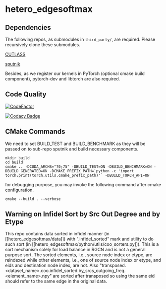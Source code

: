 # hetero_edgesoftmax

## Dependencies
The following repos, as submodules in `third_party/`, are required. Please recursively clone these submodules.

[CUTLASS](https://github.com/NVIDIA/cutlass)

[sputnik](https://github.com/google-research/sputnik)

Besides, as we register our kernels in PyTorch (optional cmake build component), pytorch-dev and libtorch are also required.

## Code Quality
[![CodeFactor](https://www.codefactor.io/repository/github/k-wu/hetero_edgesoftmax/badge?s=34a94a8b3a8b3d83b6582edc6e24b1e5d0a207b9)](https://www.codefactor.io/repository/github/k-wu/hetero_edgesoftmax)

[![Codacy Badge](https://app.codacy.com/project/badge/Grade/9c41863c914e4153883f24eeff256280)](https://www.codacy.com?utm_source=github.com&amp;utm_medium=referral&amp;utm_content=K-Wu/hetero_edgesoftmax&amp;utm_campaign=Badge_Grade)

## CMake Commands
We need to set BUILD_TEST and BUILD_BENCHMARK as they will be passed on to sub-repo sputnik and build necessary components.
```
mkdir build
cd build
cmake .. -DCUDA_ARCHS="70;75" -DBUILD_TEST=ON -DBUILD_BENCHMARK=ON -DBUILD_GENERATED=ON -DCMAKE_PREFIX_PATH=`python -c 'import torch;print(torch.utils.cmake_prefix_path)'` -DBUILD_TORCH_API=ON
```

for debugging purpose, you may invoke the following command after cmake configuration.
```
cmake --build . --verbose
```

## Warning on Infidel Sort by Src Out Degree and by Etype
This repo contains data sorted in infidel manner (in [[hetero_edgesoftmax/data]]) with ".infidel_sorted" mark and utility to do such sort (in [[hetero_edgesoftmax/python/utils/coo_sorters.py]]). This is a sort mechanism solely for load balance in RGCN and is not a general purpose sort. The sorted elements, i.e., source node index or etype, are reindexed while other elements, i.e., one of source node index or etype, and eids and destination node index, are not. Also "transposed.<dataset_name>.coo.infidel_sorted.by_srcs_outgoing_freq.<element_name>.npy" are sorted after transposed so using the same eid should refer to the same edge in the original data.